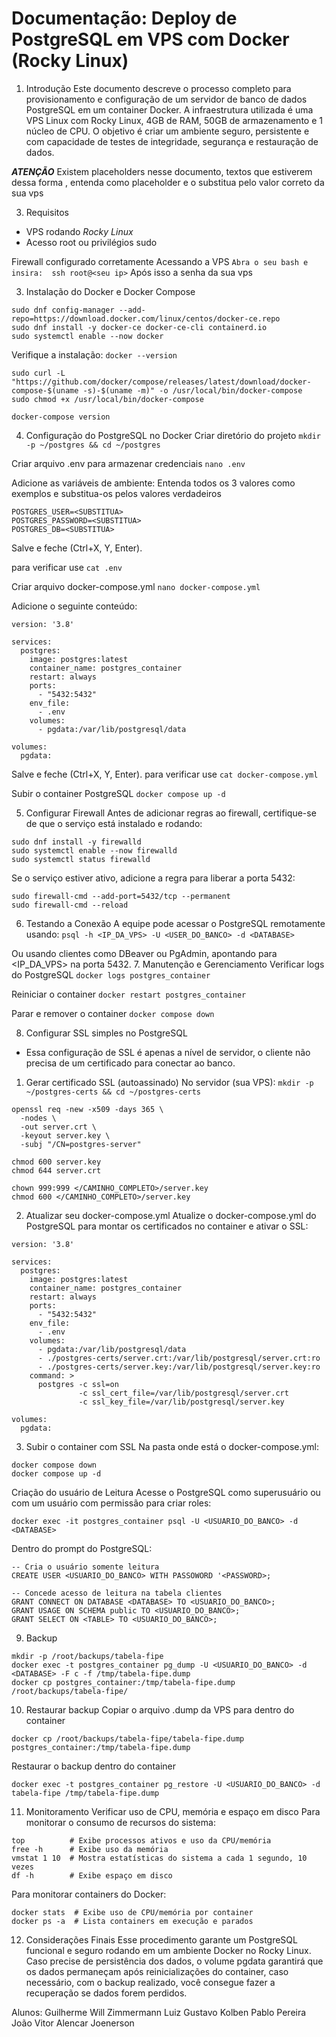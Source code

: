 # Documentação: Deploy de PostgreSQL em VPS com Docker (Rocky Linux)

1. Introdução
Este documento descreve o processo completo para provisionamento e configuração de um servidor de banco de dados PostgreSQL em um container Docker. A infraestrutura utilizada é uma VPS Linux com Rocky Linux, 4GB de RAM, 50GB de armazenamento e 1 núcleo de CPU. O objetivo é criar um ambiente seguro, persistente e com capacidade de testes de integridade, segurança e restauração de dados.

***ATENÇÃO***
Existem placeholders nesse documento, textos que estiverem dessa forma <EXEMPLO>, entenda como placeholder e o substitua pelo valor correto da sua vps

3. Requisitos
- VPS rodando *Rocky Linux*
- Acesso root ou privilégios sudo

Firewall configurado corretamente
Acessando a VPS
```Abra o seu bash e insira:  ssh root@<seu ip>```
Após isso a senha da sua vps

3. Instalação do Docker e Docker Compose
```
sudo dnf config-manager --add-repo=https://download.docker.com/linux/centos/docker-ce.repo
sudo dnf install -y docker-ce docker-ce-cli containerd.io
sudo systemctl enable --now docker
```

Verifique a instalação:
```docker --version```
```
sudo curl -L "https://github.com/docker/compose/releases/latest/download/docker-compose-$(uname -s)-$(uname -m)" -o /usr/local/bin/docker-compose
sudo chmod +x /usr/local/bin/docker-compose
```

```docker-compose version```

4. Configuração do PostgreSQL no Docker
Criar diretório do projeto
```mkdir -p ~/postgres && cd ~/postgres```

Criar arquivo .env para armazenar credenciais
```nano .env```

Adicione as variáveis de ambiente:
Entenda todos os 3 valores como exemplos e substitua-os pelos valores verdadeiros

```
POSTGRES_USER=<SUBSTITUA>
POSTGRES_PASSWORD=<SUBSTITUA>
POSTGRES_DB=<SUBSTITUA>
```

Salve e feche (Ctrl+X, Y, Enter).

para verificar use
```cat .env```

Criar arquivo docker-compose.yml
```nano docker-compose.yml```

Adicione o seguinte conteúdo:
```
version: '3.8'

services:
  postgres:
    image: postgres:latest
    container_name: postgres_container
    restart: always
    ports:
      - "5432:5432"
    env_file:
      - .env
    volumes:
      - pgdata:/var/lib/postgresql/data

volumes:
  pgdata:
```

Salve e feche (Ctrl+X, Y, Enter).
para verificar use
```cat docker-compose.yml```

Subir o container PostgreSQL
```docker compose up -d```

5. Configurar Firewall
Antes de adicionar regras ao firewall, certifique-se de que o serviço está instalado e rodando:

```
sudo dnf install -y firewalld
sudo systemctl enable --now firewalld
sudo systemctl status firewalld
```

Se o serviço estiver ativo, adicione a regra para liberar a porta 5432:

```
sudo firewall-cmd --add-port=5432/tcp --permanent
sudo firewall-cmd --reload
```

6. Testando a Conexão
A equipe pode acessar o PostgreSQL remotamente usando:
```psql -h <IP_DA_VPS> -U <USER_DO_BANCO> -d <DATABASE>```

Ou usando clientes como DBeaver ou PgAdmin, apontando para <IP_DA_VPS> na porta 5432.
7. Manutenção e Gerenciamento
Verificar logs do PostgreSQL
```docker logs postgres_container```

Reiniciar o container
```docker restart postgres_container```

Parar e remover o container
```docker compose down```

8. Configurar SSL simples no PostgreSQL
- Essa configuração de SSL é apenas a nível de servidor, o cliente não precisa de um certificado para conectar ao banco. 
   
1.  Gerar certificado SSL (autoassinado)
No servidor (sua VPS):
```mkdir -p ~/postgres-certs && cd ~/postgres-certs```

```
openssl req -new -x509 -days 365 \
  -nodes \
  -out server.crt \
  -keyout server.key \
  -subj "/CN=postgres-server"

chmod 600 server.key
chmod 644 server.crt

chown 999:999 </CAMINHO_COMPLETO>/server.key
chmod 600 </CAMINHO_COMPLETO>/server.key
```

2.  Atualizar seu docker-compose.yml
Atualize o docker-compose.yml do PostgreSQL para montar os certificados no container e ativar o SSL:

```
version: '3.8'

services:
  postgres:
    image: postgres:latest
    container_name: postgres_container
    restart: always
    ports:
      - "5432:5432"
    env_file:
      - .env
    volumes:
      - pgdata:/var/lib/postgresql/data
      - ./postgres-certs/server.crt:/var/lib/postgresql/server.crt:ro
      - ./postgres-certs/server.key:/var/lib/postgresql/server.key:ro
    command: >
      postgres -c ssl=on
               -c ssl_cert_file=/var/lib/postgresql/server.crt
               -c ssl_key_file=/var/lib/postgresql/server.key

volumes:
  pgdata:
```

3.  Subir o container com SSL
Na pasta onde está o docker-compose.yml:
```
docker compose down
docker compose up -d
```

Criação do usuário de Leitura
Acesse o PostgreSQL como superusuário ou com um usuário com permissão para criar roles:

```docker exec -it postgres_container psql -U <USUARIO_DO_BANCO> -d <DATABASE>```

Dentro do prompt do PostgreSQL:

```
-- Cria o usuário somente leitura
CREATE USER <USUARIO_DO_BANCO> WITH PASSOWORD '<PASSWORD>;
```

```
-- Concede acesso de leitura na tabela clientes
GRANT CONNECT ON DATABASE <DATABASE> TO <USUARIO_DO_BANCO>;
GRANT USAGE ON SCHEMA public TO <USUARIO_DO_BANCO>;
GRANT SELECT ON <TABLE> TO <USUARIO_DO_BANCO>;
```

9. Backup
```
mkdir -p /root/backups/tabela-fipe
docker exec -t postgres_container pg_dump -U <USUARIO_DO_BANCO> -d <DATABASE> -F c -f /tmp/tabela-fipe.dump
docker cp postgres_container:/tmp/tabela-fipe.dump /root/backups/tabela-fipe/
```

10. Restaurar backup
Copiar o arquivo .dump da VPS para dentro do container

```
docker cp /root/backups/tabela-fipe/tabela-fipe.dump postgres_container:/tmp/tabela-fipe.dump
```

Restaurar o backup dentro do container

```
docker exec -t postgres_container pg_restore -U <USUARIO_DO_BANCO> -d tabela-fipe /tmp/tabela-fipe.dump
```

11. Monitoramento
Verificar uso de CPU, memória e espaço em disco
Para monitorar o consumo de recursos do sistema:

```
top          # Exibe processos ativos e uso da CPU/memória
free -h      # Exibe uso da memória
vmstat 1 10  # Mostra estatísticas do sistema a cada 1 segundo, 10 vezes
df -h        # Exibe espaço em disco
```

Para monitorar containers do Docker:

```
docker stats  # Exibe uso de CPU/memória por container
docker ps -a  # Lista containers em execução e parados
```

12. Considerações Finais
Esse procedimento garante um PostgreSQL funcional e seguro rodando em um ambiente Docker no Rocky Linux. Caso precise de persistência dos dados, o volume pgdata garantirá que os dados permaneçam após reinicializações do container, caso necessário, com o backup realizado, você consegue fazer a recuperação se dados forem perdidos.

Alunos:
Guilherme Will Zimmermann
Luiz Gustavo Kolben
Pablo Pereira
João Vitor Alencar
Joenerson
